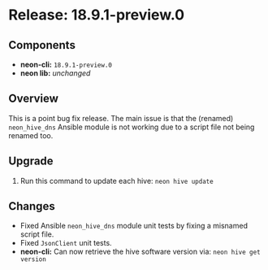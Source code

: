 # Release: 18.9.1-preview.0

## Components

* **neon-cli:** `18.9.1-preview.0`
* **neon lib:** *unchanged*

## Overview

This is a point bug fix release.  The main issue is that the (renamed) `neon_hive_dns` Ansible module is not working due to a script file not being renamed too.

## Upgrade

1. Run this command to update each hive: `neon hive update`

## Changes

* Fixed Ansible `neon_hive_dns` module unit tests by fixing a misnamed script file.
* Fixed `JsonClient` unit tests.
* **neon-cli:** Can now retrieve the hive software version via: `neon hive get version`
